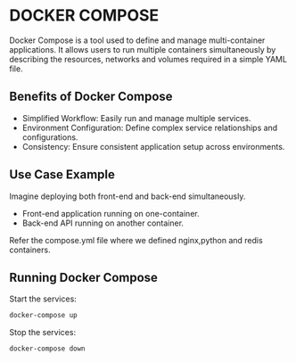 # DOCKER COMPOSE

Docker Compose is a tool used to define and manage multi-container applications. It allows users to run multiple containers simultaneously by describing the resources, networks and volumes required in a simple YAML file.

## Benefits of Docker Compose

- Simplified Workflow: Easily run and manage multiple services.
- Environment Configuration: Define complex service relationships and configurations.
- Consistency: Ensure consistent application setup across environments.

## Use Case Example

Imagine deploying both front-end and back-end simultaneously.

- Front-end application running on one-container.
- Back-end API running on another container.

Refer the compose.yml file where we defined nginx,python and redis containers.

## Running Docker Compose

Start the services:

```bash
docker-compose up
  ```

Stop the services:

```bash
docker-compose down
  ```